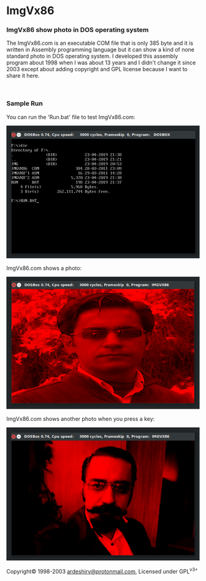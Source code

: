 # ImgVx86
<h3>ImgVx86 show photo in DOS operating system</h3>
<p>The ImgVx86.com is an executable COM file that is only 385 byte and it is written in Assembly programming language but it can show a kind of none standard photo in DOS operating system. I developed this assembly program about 1998 when I was about 13 years and I didn't change it since 2003 except about adding copyright and GPL license because I want to share it here.</p>
<br/>
<h3>Sample Run</h3>
<p>You can run the 'Run.bat' file to test ImgVx86.com:</p>
<img alt="find and run the Run.bat file" src="https://raw.githubusercontent.com/ArdeshirV/ImgVx86/master/img/ImgVx86_0_run.png">
<br/>
<p>ImgVx86.com shows a photo:</p>
<img alt="ImgVx86.com show a photo" src="https://raw.githubusercontent.com/ArdeshirV/ImgVx86/master/img/ImgVx86_1.png">
<br/>
<p>ImgVx86.com shows another photo when you press a key:</p>
<img alt="ImgVx86.com show another photo" src="https://raw.githubusercontent.com/ArdeshirV/ImgVx86/master/img/ImgVx86_2.png">
<br/>
<p>
  Copyright&copy; 1998-2003 <a href="mailto:ardeshirv@protonmail.com" alt="email">ardeshirv@protonmail.com</a>, Licensed under GPL<sup>v3+</sup>
<p/>
